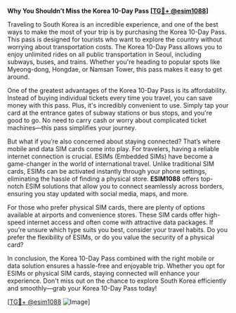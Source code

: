 **Why You Shouldn’t Miss the Korea 10-Day Pass [[TG💪+ @esim1088](https://t.me/s/esim1088)]**

Traveling to South Korea is an incredible experience, and one of the best ways to make the most of your trip is by purchasing the Korea 10-Day Pass. This pass is designed for tourists who want to explore the country without worrying about transportation costs. The Korea 10-Day Pass allows you to enjoy unlimited rides on all public transportation in Seoul, including subways, buses, and trains. Whether you're heading to popular spots like Myeong-dong, Hongdae, or Namsan Tower, this pass makes it easy to get around.

One of the greatest advantages of the Korea 10-Day Pass is its affordability. Instead of buying individual tickets every time you travel, you can save money with this pass. Plus, it's incredibly convenient to use. Simply tap your card at the entrance gates of subway stations or bus stops, and you're good to go. No need to carry cash or worry about complicated ticket machines—this pass simplifies your journey.

But what if you’re also concerned about staying connected? That’s where mobile and data SIM cards come into play. For travelers, having a reliable internet connection is crucial. ESIMs (Embedded SIMs) have become a game-changer in the world of international travel. Unlike traditional SIM cards, ESIMs can be activated instantly through your phone settings, eliminating the hassle of finding a physical store. **ESIM1088** offers top-notch ESIM solutions that allow you to connect seamlessly across borders, ensuring you stay updated with social media, maps, and more.

For those who prefer physical SIM cards, there are plenty of options available at airports and convenience stores. These SIM cards offer high-speed internet access and often come with attractive data packages. If you're unsure which type suits you best, consider your travel habits. Do you prefer the flexibility of ESIMs, or do you value the security of a physical card?

In conclusion, the Korea 10-Day Pass combined with the right mobile or data solution ensures a hassle-free and enjoyable trip. Whether you opt for ESIMs or physical SIM cards, staying connected will enhance your experience. Don't miss out on the chance to explore South Korea efficiently and smoothly—grab your Korea 10-Day Pass today! 

[[TG💪+ @esim1088](https://t.me/s/esim1088) ![Image](https://i.postimg.cc/Y0z9fWf4/image.png)]